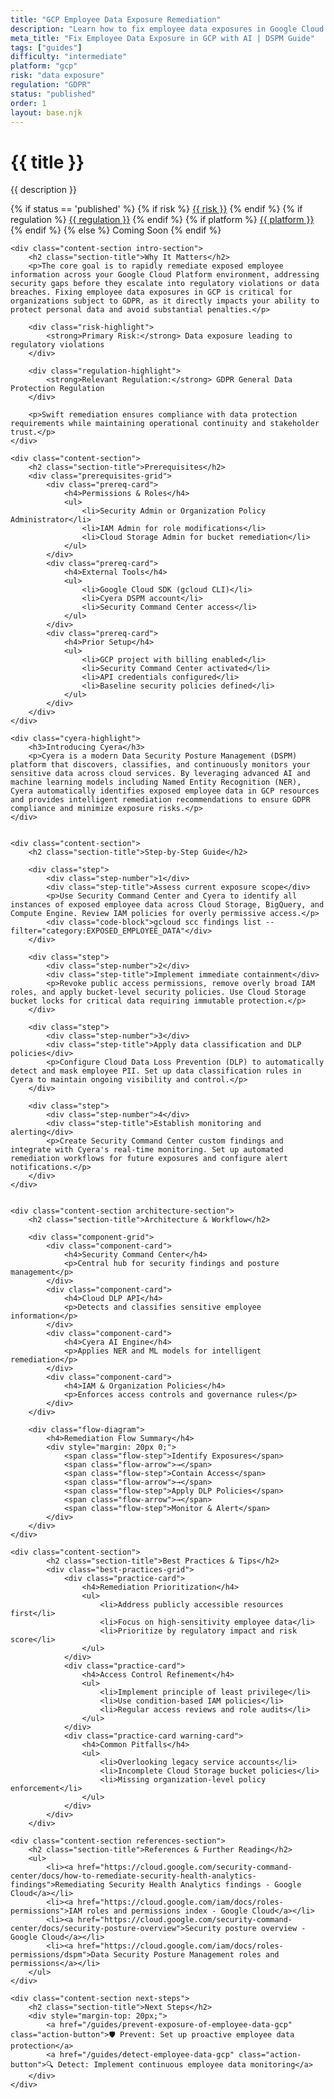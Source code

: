 ```yaml
---
title: "GCP Employee Data Exposure Remediation"
description: "Learn how to fix employee data exposures in Google Cloud Platform environments. Follow step-by-step guidance for GDPR compliance."
meta_title: "Fix Employee Data Exposure in GCP with AI | DSPM Guide"
tags: ["guides"]
difficulty: "intermediate"
platform: "gcp"
risk: "data exposure"
regulation: "GDPR"
status: "published"
order: 1
layout: base.njk
---
```


<div class="container">
    <div class="header">
        <h1>{{ title }}</h1>
        <p>{{ description }}</p>
        <div class="guide-tags-container">
			<div class="guide-tags-wrapper">
		    {% if status == 'published' %}
		        {% if risk %}
		        <a href="/risk/{{ risk | downcase | replace: ' ', '-' }}/" class="guide-tag risk">{{ risk }}</a>
		        {% endif %}
		        {% if regulation %}
		        <a href="/regulation/{{ regulation | downcase | replace: ' ', '-' }}/" class="guide-tag regulation">{{ regulation }}</a>
		        {% endif %}
		        {% if platform %}
		        <a href="/platforms/{{ platform | downcase | replace: ' ', '-' }}/" class="guide-tag platform">{{ platform }}</a>
		        {% endif %}
		    {% else %}
		        <span class="guide-tag coming-soon">Coming Soon</span>
		    {% endif %}
		</div>
		</div>
    </div>

    <div class="content-section intro-section">
        <h2 class="section-title">Why It Matters</h2>
        <p>The core goal is to rapidly remediate exposed employee information across your Google Cloud Platform environment, addressing security gaps before they escalate into regulatory violations or data breaches. Fixing employee data exposures in GCP is critical for organizations subject to GDPR, as it directly impacts your ability to protect personal data and avoid substantial penalties.</p>
        
        <div class="risk-highlight">
            <strong>Primary Risk:</strong> Data exposure leading to regulatory violations
        </div>
        
        <div class="regulation-highlight">
            <strong>Relevant Regulation:</strong> GDPR General Data Protection Regulation
        </div>
        
        <p>Swift remediation ensures compliance with data protection requirements while maintaining operational continuity and stakeholder trust.</p>
    </div>

    <div class="content-section">
        <h2 class="section-title">Prerequisites</h2>
        <div class="prerequisites-grid">
            <div class="prereq-card">
                <h4>Permissions & Roles</h4>
                <ul>
                    <li>Security Admin or Organization Policy Administrator</li>
                    <li>IAM Admin for role modifications</li>
                    <li>Cloud Storage Admin for bucket remediation</li>
                </ul>
            </div>
            <div class="prereq-card">
                <h4>External Tools</h4>
                <ul>
                    <li>Google Cloud SDK (gcloud CLI)</li>
                    <li>Cyera DSPM account</li>
                    <li>Security Command Center access</li>
                </ul>
            </div>
            <div class="prereq-card">
                <h4>Prior Setup</h4>
                <ul>
                    <li>GCP project with billing enabled</li>
                    <li>Security Command Center activated</li>
                    <li>API credentials configured</li>
                    <li>Baseline security policies defined</li>
                </ul>
            </div>
        </div>
    </div>
	
    <div class="cyera-highlight">
        <h3>Introducing Cyera</h3>
        <p>Cyera is a modern Data Security Posture Management (DSPM) platform that discovers, classifies, and continuously monitors your sensitive data across cloud services. By leveraging advanced AI and machine learning models including Named Entity Recognition (NER), Cyera automatically identifies exposed employee data in GCP resources and provides intelligent remediation recommendations to ensure GDPR compliance and minimize exposure risks.</p>
    </div>
	

    <div class="content-section">
        <h2 class="section-title">Step-by-Step Guide</h2>
        
        <div class="step">
            <div class="step-number">1</div>
            <div class="step-title">Assess current exposure scope</div>
            <p>Use Security Command Center and Cyera to identify all instances of exposed employee data across Cloud Storage, BigQuery, and Compute Engine. Review IAM policies for overly permissive access.</p>
            <div class="code-block">gcloud scc findings list --filter="category:EXPOSED_EMPLOYEE_DATA"</div>
        </div>

        <div class="step">
            <div class="step-number">2</div>
            <div class="step-title">Implement immediate containment</div>
            <p>Revoke public access permissions, remove overly broad IAM roles, and apply bucket-level security policies. Use Cloud Storage bucket locks for critical data requiring immutable protection.</p>
        </div>

        <div class="step">
            <div class="step-number">3</div>
            <div class="step-title">Apply data classification and DLP policies</div>
            <p>Configure Cloud Data Loss Prevention (DLP) to automatically detect and mask employee PII. Set up data classification rules in Cyera to maintain ongoing visibility and control.</p>
        </div>

        <div class="step">
            <div class="step-number">4</div>
            <div class="step-title">Establish monitoring and alerting</div>
            <p>Create Security Command Center custom findings and integrate with Cyera's real-time monitoring. Set up automated remediation workflows for future exposures and configure alert notifications.</p>
        </div>
    </div>


    <div class="content-section architecture-section">
        <h2 class="section-title">Architecture & Workflow</h2>
        
        <div class="component-grid">
            <div class="component-card">
                <h4>Security Command Center</h4>
                <p>Central hub for security findings and posture management</p>
            </div>
            <div class="component-card">
                <h4>Cloud DLP API</h4>
                <p>Detects and classifies sensitive employee information</p>
            </div>
            <div class="component-card">
                <h4>Cyera AI Engine</h4>
                <p>Applies NER and ML models for intelligent remediation</p>
            </div>
            <div class="component-card">
                <h4>IAM & Organization Policies</h4>
                <p>Enforces access controls and governance rules</p>
            </div>
        </div>

        <div class="flow-diagram">
            <h4>Remediation Flow Summary</h4>
            <div style="margin: 20px 0;">
                <span class="flow-step">Identify Exposures</span>
                <span class="flow-arrow">→</span>
                <span class="flow-step">Contain Access</span>
                <span class="flow-arrow">→</span>
                <span class="flow-step">Apply DLP Policies</span>
                <span class="flow-arrow">→</span>
                <span class="flow-step">Monitor & Alert</span>
            </div>
        </div>
    </div>

	<div class="content-section">
	        <h2 class="section-title">Best Practices & Tips</h2>
	        <div class="best-practices-grid">
	            <div class="practice-card">
	                <h4>Remediation Prioritization</h4>
	                <ul>
	                    <li>Address publicly accessible resources first</li>
	                    <li>Focus on high-sensitivity employee data</li>
	                    <li>Prioritize by regulatory impact and risk score</li>
	                </ul>
	            </div>
	            <div class="practice-card">
	                <h4>Access Control Refinement</h4>
	                <ul>
	                    <li>Implement principle of least privilege</li>
	                    <li>Use condition-based IAM policies</li>
	                    <li>Regular access reviews and role audits</li>
	                </ul>
	            </div>
	            <div class="practice-card warning-card">
	                <h4>Common Pitfalls</h4>
	                <ul>
	                    <li>Overlooking legacy service accounts</li>
	                    <li>Incomplete Cloud Storage bucket policies</li>
	                    <li>Missing organization-level policy enforcement</li>
	                </ul>
	            </div>
	        </div>
	    </div>

    <div class="content-section references-section">
        <h2 class="section-title">References & Further Reading</h2>
        <ul>
            <li><a href="https://cloud.google.com/security-command-center/docs/how-to-remediate-security-health-analytics-findings">Remediating Security Health Analytics findings - Google Cloud</a></li>
            <li><a href="https://cloud.google.com/iam/docs/roles-permissions">IAM roles and permissions index - Google Cloud</a></li>
            <li><a href="https://cloud.google.com/security-command-center/docs/security-posture-overview">Security posture overview - Google Cloud</a></li>
            <li><a href="https://cloud.google.com/iam/docs/roles-permissions/dspm">Data Security Posture Management roles and permissions</a></li>
        </ul>
    </div>

    <div class="content-section next-steps">
        <h2 class="section-title">Next Steps</h2>
        <div style="margin-top: 20px;">
            <a href="/guides/prevent-exposure-of-employee-data-gcp" class="action-button">🛡️ Prevent: Set up proactive employee data protection</a>
            <a href="/guides/detect-employee-data-gcp" class="action-button">🔍 Detect: Implement continuous employee data monitoring</a>
        </div>
    </div>
</div>